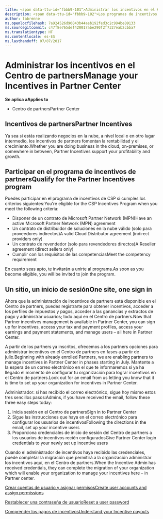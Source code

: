 ```yaml
---
title: <span data-ttu-id="fbbb9-101">Administrar los incentivos en el Centro de partners | Centro de partners</span><span class="sxs-lookup"><span data-stu-id="fbbb9-101">Manage your Incentives in Partner Center | Partner Center</span></span>
description: <span data-ttu-id="fbbb9-102">Los programas de incentivos de partners de Microsoft fomentan la rentabilidad y el crecimiento</span><span class="sxs-lookup"><span data-stu-id="fbbb9-102">Microsoft Partner Incentives programs support partner profitability and growth</span></span>
author: labrenne
ms.openlocfilehash: 7a924526d90843b44aeb192fed3c2c994be89133
ms.sourcegitcommit: c47f8e765def420017abe290f2f7327eab2cbba7
ms.translationtype: HT
ms.contentlocale: es-ES
ms.lasthandoff: 07/07/2017
---
```

# <a name="manage-your-incentives-in-partner-center"></a><span data-ttu-id="fbbb9-103">Administrar los incentivos en el Centro de partners</span><span class="sxs-lookup"><span data-stu-id="fbbb9-103">Manage your Incentives in Partner Center</span></span> 

**<span data-ttu-id="fbbb9-104">Se aplica a</span><span class="sxs-lookup"><span data-stu-id="fbbb9-104">Applies to</span></span>**

-  <span data-ttu-id="fbbb9-105">Centro de partners</span><span class="sxs-lookup"><span data-stu-id="fbbb9-105">Partner Center</span></span>

## <a name="partner-incentives"></a><span data-ttu-id="fbbb9-106">Incentivos de partners</span><span class="sxs-lookup"><span data-stu-id="fbbb9-106">Partner Incentives</span></span> 

<span data-ttu-id="fbbb9-107">Ya sea si estás realizando negocios en la nube, a nivel local o en otro lugar intermedio, los incentivos de partners fomentan la rentabilidad y el crecimiento.</span><span class="sxs-lookup"><span data-stu-id="fbbb9-107">Whether you are doing business in the cloud, on-premises, or somewhere in between, Partner Incentives support your profitability and growth.</span></span>

## <a name="qualify-for-the-partner-incentives-program"></a><span data-ttu-id="fbbb9-108">Participar en el programa de incentivos de partners</span><span class="sxs-lookup"><span data-stu-id="fbbb9-108">Qualify for the Partner Incentives program</span></span>

<span data-ttu-id="fbbb9-109">Puedes participar en el programa de incentivos de CSP si cumples los criterios siguientes:</span><span class="sxs-lookup"><span data-stu-id="fbbb9-109">You're eligible for the CSP Incentives Program when you meet the following criteria:</span></span>

-   <span data-ttu-id="fbbb9-110">Disponer de un contrato de Microsoft Partner Network (MPN)</span><span class="sxs-lookup"><span data-stu-id="fbbb9-110">Have an active Microsoft Partner Network (MPN) agreement</span></span> 
-   <span data-ttu-id="fbbb9-111">Un contrato de distribuidor de soluciones en la nube válido (solo para proveedores indirectos)</span><span class="sxs-lookup"><span data-stu-id="fbbb9-111">A valid Cloud Distributor agreement (indirect providers only)</span></span>
-   <span data-ttu-id="fbbb9-112">Un contrato de revendedor (solo para revendedores directos)</span><span class="sxs-lookup"><span data-stu-id="fbbb9-112">A Reseller agreement (direct sellers only)</span></span>
-   <span data-ttu-id="fbbb9-113">Cumplir con los requisitos de las competencias</span><span class="sxs-lookup"><span data-stu-id="fbbb9-113">Meet the competency requirement</span></span>

<span data-ttu-id="fbbb9-114">En cuanto seas apto, te invitarán a unirte al programa.</span><span class="sxs-lookup"><span data-stu-id="fbbb9-114">As soon as you become eligible, you will be invited to join the program.</span></span>

## <a name="one-site-one-sign-in"></a><span data-ttu-id="fbbb9-115">Un sitio, un inicio de sesión</span><span class="sxs-lookup"><span data-stu-id="fbbb9-115">One site, one sign in</span></span>

<span data-ttu-id="fbbb9-116">Ahora que la administración de incentivos de partners está disponible en el Centro de partners, puedes registrarte para obtener incentivos, acceder a los perfiles de impuestos y pagos, acceder a las ganancias y extractos de pago y administrar usuarios; todo aquí en el Centro de partners.</span><span class="sxs-lookup"><span data-stu-id="fbbb9-116">Now that Partner incentives management is available in Partner Center, you can sign up for incentives, access your tax and payment profiles, access your earnings and payment statements, and manage users – all here in Partner Center.</span></span> 

<span data-ttu-id="fbbb9-117">A partir de los partners ya inscritos, ofrecemos a los partners opciones para administrar incentivos en el Centro de partners en fases a partir de julio.</span><span class="sxs-lookup"><span data-stu-id="fbbb9-117">Beginning with already enrolled Partners, we are enabling partners to manage incentives in Partner Center in phases starting in July.</span></span> <span data-ttu-id="fbbb9-118">Mantente a la espera de un correo electrónico en el que te informaremos si ya ha llegado el momento de configurar tu organización para lograr incentivos en el Centro de partners.</span><span class="sxs-lookup"><span data-stu-id="fbbb9-118">Look out for an email from us letting you know that it is time to set up your organization for incentives in Partner Center.</span></span> 

<span data-ttu-id="fbbb9-119">Administrador: si has recibido el correo electrónico, sigue hoy mismo estos tres sencillos pasos:</span><span class="sxs-lookup"><span data-stu-id="fbbb9-119">Admins, if you have received the email, follow these three easy steps today:</span></span>

1.  <span data-ttu-id="fbbb9-120">Inicia sesión en el Centro de partners</span><span class="sxs-lookup"><span data-stu-id="fbbb9-120">Sign in to Partner Center</span></span> 
2.  <span data-ttu-id="fbbb9-121">Sigue las instrucciones que haya en el correo electrónico para configurar los usuarios de incentivos</span><span class="sxs-lookup"><span data-stu-id="fbbb9-121">Following the directions in the email, set up your incentive users</span></span> 
3.  <span data-ttu-id="fbbb9-122">Proporciona credenciales de inicio de sesión del Centro de partners a los usuarios de incentivos recién configurados</span><span class="sxs-lookup"><span data-stu-id="fbbb9-122">Give Partner Center login credentials to your newly set up incentive users</span></span>

<span data-ttu-id="fbbb9-123">Cuando el administrador de incentivos haya recibido las credenciales, puede completar la migración que permitirá a la organización administrar los incentivos aquí, en el Centro de partners.</span><span class="sxs-lookup"><span data-stu-id="fbbb9-123">When the Incentive Admin has received credentials, they can complete the migration of your organization which will enable your organization to manage your incentives here – in Partner center.</span></span>


[<span data-ttu-id="fbbb9-124">Crear cuentas de usuario y asignar permisos</span><span class="sxs-lookup"><span data-stu-id="fbbb9-124">Create user accounts and assign permissions</span></span>](create-user-accounts-and-set-permissions.md)

[<span data-ttu-id="fbbb9-125">Restablecer una contraseña de usuario</span><span class="sxs-lookup"><span data-stu-id="fbbb9-125">Reset a user password</span></span>](reset-a-user-password.md)

[<span data-ttu-id="fbbb9-126">Comprender los pagos de incentivos</span><span class="sxs-lookup"><span data-stu-id="fbbb9-126">Understand your Incentive payouts</span></span>](understand-incentive-payouts.md)


